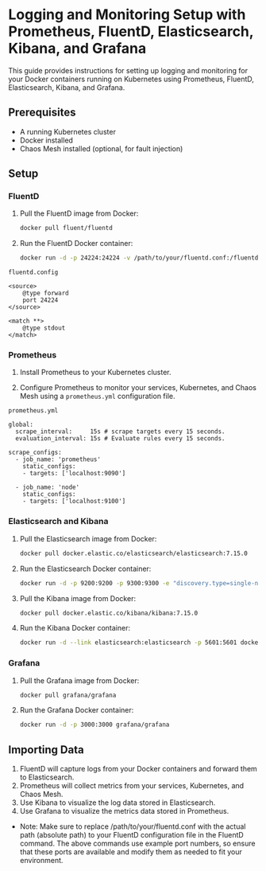 # Logging and Monitoring Setup with Prometheus, FluentD, Elasticsearch, Kibana, and Grafana

This guide provides instructions for setting up logging and monitoring for your Docker containers running on Kubernetes using Prometheus, FluentD, Elasticsearch, Kibana, and Grafana.

## Prerequisites

- A running Kubernetes cluster
- Docker installed
- Chaos Mesh installed (optional, for fault injection)

## Setup

### FluentD

1. Pull the FluentD image from Docker:

    ```bash
    docker pull fluent/fluentd
    ```

2. Run the FluentD Docker container:

    ```bash
    docker run -d -p 24224:24224 -v /path/to/your/fluentd.conf:/fluentd/etc/fluentd.conf fluent/fluentd
    ```

`fluentd.config`
```
<source>
    @type forward
    port 24224
</source>

<match **>
    @type stdout
</match>

```
### Prometheus

1. Install Prometheus to your Kubernetes cluster.

2. Configure Prometheus to monitor your services, Kubernetes, and Chaos Mesh using a `prometheus.yml` configuration file.

`prometheus.yml`

```
global:
  scrape_interval:     15s # scrape targets every 15 seconds.
  evaluation_interval: 15s # Evaluate rules every 15 seconds.

scrape_configs:
  - job_name: 'prometheus'
    static_configs:
    - targets: ['localhost:9090']

  - job_name: 'node'
    static_configs:
    - targets: ['localhost:9100']

```

### Elasticsearch and Kibana

1. Pull the Elasticsearch image from Docker:

    ```bash
    docker pull docker.elastic.co/elasticsearch/elasticsearch:7.15.0
    ```

2. Run the Elasticsearch Docker container:

    ```bash
    docker run -d -p 9200:9200 -p 9300:9300 -e "discovery.type=single-node" docker.elastic.co/elasticsearch/elasticsearch:7.15.0
    ```

3. Pull the Kibana image from Docker:

    ```bash
    docker pull docker.elastic.co/kibana/kibana:7.15.0
    ```

4. Run the Kibana Docker container:

    ```bash
    docker run -d --link elasticsearch:elasticsearch -p 5601:5601 docker.elastic.co/kibana/kibana:7.15.0
    ```

### Grafana

1. Pull the Grafana image from Docker:

    ```bash
    docker pull grafana/grafana
    ```

2. Run the Grafana Docker container:

    ```bash
    docker run -d -p 3000:3000 grafana/grafana
    ```

## Importing Data

1. FluentD will capture logs from your Docker containers and forward them to Elasticsearch.
2. Prometheus will collect metrics from your services, Kubernetes, and Chaos Mesh.
3. Use Kibana to visualize the log data stored in Elasticsearch.
4. Use Grafana to visualize the metrics data stored in Prometheus.


* Note: Make sure to replace /path/to/your/fluentd.conf with the actual path (absolute path) to your FluentD configuration file in the FluentD command. The above commands use example port numbers, so ensure that these ports are available and modify them as needed to fit your environment.